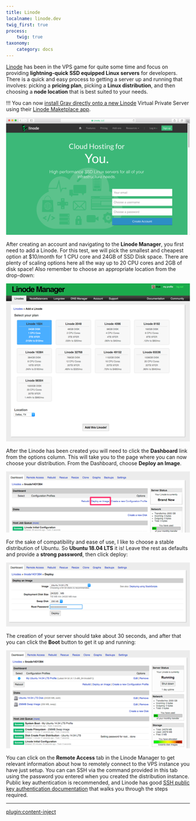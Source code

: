 ```yaml
---
title: Linode
localname: linode.dev
twig_first: true
process:
    twig: true
taxonomy:
    category: docs
---
```


[Linode](https://www.linode.com/?r=300c424631b602daaa0ecef22912c1c26c81e3af) has been in the VPS game for quite some time and focus on providing **lightning-quick SSD equipped Linux servers** for developers.  There is a quick and easy process to getting a server up and running that involves: picking a **pricing plan**, picking a **Linux distribution**, and then choosing a **node location** that is best suited to your needs.

!!! You can now [install Grav directly onto a new Linode](https://www.linode.com/docs/guides/grav-marketplace-app/) Virtual Private Server using their [Linode Maketplace app](https://www.linode.com/marketplace/apps/linode/grav/).

![](linode.png?classes=center)

After creating an account and navigating to the **Linode Manager**, you first need to add a Linode. For this test, we will pick the smallest and cheapest option at $10/month for 1 CPU core and 24GB of SSD Disk space. There are plenty of scaling options here all the way up to 20 CPU cores and 2GB of disk space! Also remember to choose an appropriate location from the drop-down:

![](add-linode.png?classes=center)

After the Linode has been created you will need to click the **Dashboard** link from the options column. This will take you to the page where you can now choose your distribution. From the Dashboard, choose **Deploy an Image**.

![](deploy-image.png?classes=center)

For the sake of compatibility and ease of use, I like to choose a stable distribution of Ubuntu.  So **Ubuntu 18.04 LTS** it is! Leave the rest as defaults and provide a **strong password**, then click deploy:

![](pick-distro.png?classes=center)

The creation of your server should take about 30 seconds, and after that you can click the **Boot** button to get it up and running:

![](booted.png?classes=center)

You can click on the **Remote Access** tab in the Linode Manager to get relevant information about how to remotely connect to the VPS instance you have just setup.  You can can SSH via the command provided in this tab using the password you entered when you created the distribution instance. Public key authentication is recommended, and Linode has good [SSH public key authentication documentation](https://www.linode.com/docs/security/use-public-key-authentication-with-ssh?r=300c424631b602daaa0ecef22912c1c26c81e3af) that walks you through the steps required.

---

[plugin:content-inject](/webservers-hosting/vps/ubuntu-18.04)



